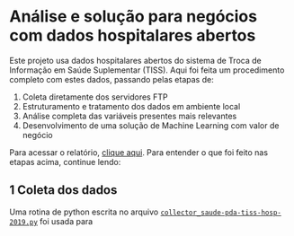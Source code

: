 # Análise e solução para negócios com dados hospitalares abertos

Este projeto usa dados hospitalares abertos do sistema de Troca de Informação em Saúde Suplementar (TISS). Aqui foi feita um procedimento completo com estes dados, passando pelas etapas de:

1. Coleta diretamente dos servidores FTP
2. Estruturamento e tratamento dos dados em ambiente local
3. Análise completa das variáveis presentes mais relevantes
4. Desenvolvimento de uma solução de Machine Learning com valor de negócio

Para acessar o relatório, [clique aqui](https://vflins.github.io/hospitalar_data-pda-tiss/). Para entender o que foi feito nas etapas acima, continue lendo:

## 1 Coleta dos dados

Uma rotina de python escrita no arquivo [`collector_saude-pda-tiss-hosp-2019.py`](https://github.com/VFLins/hospitalar_data-pda-tiss/blob/main/collector_saude-pda-tiss-hosp-2019.py) foi usada para
